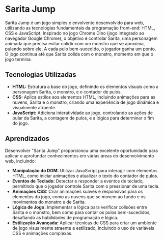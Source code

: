 # Sarita Jump
Sarita Jump é um jogo simples e envolvente desenvolvido para web, utilizando as tecnologias fundamentais da programação front-end: HTML, CSS e JavaScript. Inspirado no jogo Chrome Dino (jogo integrado ao navegador Google Chrome), o objetivo é controlar Sarita, uma personagem animada que precisa evitar colidir com um monstro que se aproxima, pulando sobre ele. A cada pulo bem-sucedido, o jogador ganha um ponto. O jogo continua até que Sarita colida com o monstro, momento em que o jogo termina.

## Tecnologias Utilizadas

-   **HTML:** Estrutura a base do jogo, definindo os elementos visuais como a personagem Sarita, o monstro, e o contador de pulos.
-   **CSS:** Aplica estilos aos elementos HTML, incluindo animações para as nuvens, Sarita e o monstro, criando uma experiência de jogo dinâmica e visualmente atraente.
-   **JavaScript:** Adiciona interatividade ao jogo, controlando as ações de pular da Sarita, a contagem de pulos, e a lógica para determinar o fim do jogo.

## Aprendizados

Desenvolver "Sarita Jump" proporcionou uma excelente oportunidade para aplicar e aprofundar conhecimentos em várias áreas do desenvolvimento web, incluindo:

-   **Manipulação do DOM:** Utilizar JavaScript para interagir com elementos HTML, como iniciar animações e atualizar o texto do contador de pulos.
-   **Eventos de Teclado:** Detectar e responder a eventos de teclado, permitindo que o jogador controle Sarita com o pressionar de uma tecla.
-   **Animações CSS:** Criar animações suaves e responsivas para os elementos do jogo, como as nuvens que se movem ao fundo e os movimentos do monstro e de Sarita.
-   **Lógica de Jogo:** Implementar a lógica para verificar colisões entre Sarita e o monstro, bem como para contar os pulos bem-sucedidos, desafiando as habilidades de programação e lógica.
-   **Estilização Avançada:** Aplicar técnicas de CSS para criar um ambiente de jogo visualmente atraente e estilizado, incluindo o uso de variáveis CSS e animações complexas.
